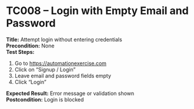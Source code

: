 # TC008 – Login with Empty Email and Password

**Title:** Attempt login without entering credentials  
**Precondition:** None  
**Test Steps:**
1. Go to https://automationexercise.com
2. Click on “Signup / Login”
3. Leave email and password fields empty
4. Click “Login”

**Expected Result:** Error message or validation shown  
**Postcondition:** Login is blocked
